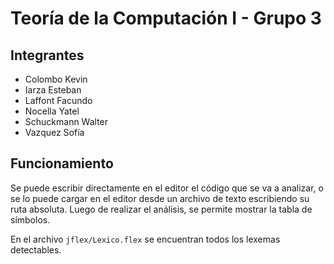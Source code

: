 # Teoría de la Computación I - Grupo 3
## Integrantes
+ Colombo Kevin
+ Iarza Esteban
+ Laffont Facundo
+ Nocella Yatel
+ Schuckmann Walter
+ Vazquez Sofía
## Funcionamiento
Se puede escribir directamente en el editor el código que se va a analizar, o se lo puede cargar en el editor desde un archivo de texto escribiendo su ruta absoluta. Luego de realizar el análisis, se permite mostrar la tabla de símbolos.

En el archivo `jflex/Lexico.flex` se encuentran todos los lexemas detectables.